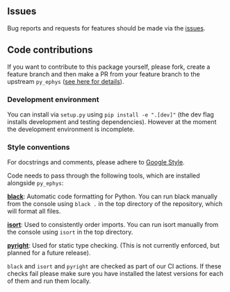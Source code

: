 ## Issues

Bug reports and requests for features should be made via the [issues](https://github.com/mackelab/py_ephys/issues).

## Code contributions

If you want to contribute to this package yourself, please fork, create a feature branch and then make a PR from your feature branch to the upstream `py_ephys` ([see here for details](https://docs.github.com/en/pull-requests/collaborating-with-pull-requests/proposing-changes-to-your-work-with-pull-requests/creating-a-pull-request-from-a-fork)).

### Development environment

You can install via `setup.py` using `pip install -e ".[dev]"` (the dev flag installs development and testing dependencies). However at the moment the development environment is incomplete. 

### Style conventions

For docstrings and comments, please adhere to [Google Style](http://google.github.io/styleguide/pyguide.html#38-comments-and-docstrings).

Code needs to pass through the following tools, which are installed alongside `py_ephys`:

**[black](https://github.com/psf/black)**: Automatic code formatting for Python. You can
run black manually from the console using `black .` in the top directory of the
repository, which will format all files.

**[isort](https://github.com/timothycrosley/isort)**: Used to consistently order
imports. You can run isort manually from the console using `isort` in the top
directory.

**[pyright](https://github.com/Microsoft/pyright)**: Used for static type checking. (This is not currently enforced, but planned for a future release).

`black` and `isort` and `pyright` are checked as part of our CI actions. If these
checks fail please make sure you have installed the latest versions for each of them
and run them locally.